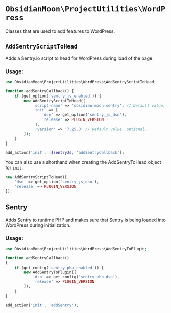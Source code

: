 `ObsidianMoon\ProjectUtilities\WordPress`
=========================================

Classes that are used to add features to WordPress.

`AddSentryScriptToHead`
-----------------------

Adds a Sentry.io script to head for WordPress during load of the page.

### Usage:

```php
use ObsidianMoon\ProjectUtilities\WordPress\AddSentryScriptToHead;

function addSentryCallback() {
    if (get_option('sentry_js_enabled')) {
        new AddSentryScriptToHead([
            'script-name' => 'obsidian-moon-sentry', // Default value, optional.
            'init' => [
                'dsn' => get_option('sentry_js_dsn'),
                'release' => PLUGIN_VERSION
             ],
             'version' => '7.25.0' // Default value, optional.
        ]);
    }
}

add_action('init', [$sentryJs, 'addSentryCallback'];
```

You can also use a shorthand when creating the AddSentryToHead object for `init`:

```php
new AddSentryScriptToHead([
    'dsn' => get_option('sentry_js_dsn'),
    'release' => PLUGIN_VERSION
]);
```

Sentry
------

Adds Sentry to runtime PHP and makes sure that Sentry is being loaded into WordPress during initialization.

### Usage:

```php
use ObsidianMoon\ProjectUtilities\WordPress\AddSentryToPlugin;

function addSentryCallback()
{
    if (get_config('sentry_php_enabled')) {
        new AddSentryToPlugin([
            'dsn' => get_config('sentry_php_dsn'),
            'release' => PLUGIN_VERSION
        ]);
    }
}

add_action('init', 'addSentry');
```
